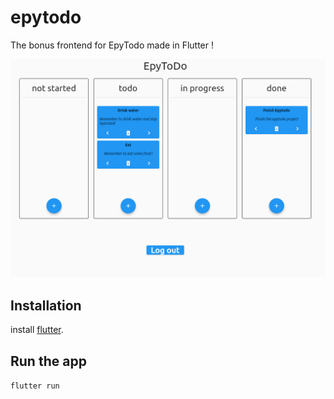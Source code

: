 # epytodo

The bonus frontend for EpyTodo made in Flutter !

![alt text](screenshot.png)

## Installation

install [flutter](https://docs.flutter.dev/get-started/install?gclsrc=ds&gclsrc=ds).

## Run the app

`flutter run`